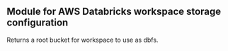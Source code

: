 ## Module for AWS Databricks workspace storage configuration

Returns a root bucket for workspace to use as dbfs.